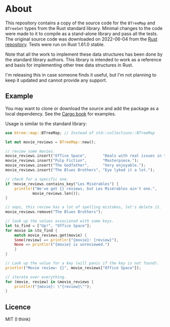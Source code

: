 # About    

This repository contains a copy of the source code for the `BTreeMap` and `BTreeSet` types from the Rust standard library. Minimal changes to the code were made to it to compile as a stand-alone library and pass all the tests. The original source code was downloaded on 2022-06-04 from the [Rust repository](https://github.com/rust-lang/rust/tree/b02146a370e8e07186d4bd2c264699300ca925df/library/alloc/src/collections/btree). Tests were run on Rust 1.61.0 stable. 

Note that all the work to implement these data structures has been done by the standard library authors. This library is intended to work as a reference and basis for implementing other tree data structures in Rust. 

I'm releasing this in case someone finds it useful, but I'm not planning to keep it updated and cannot provide any support.

## Example

You may want to clone or download the source and add the package as a local dependency. See the [Cargo book](https://doc.rust-lang.org/cargo/reference/specifying-dependencies.html) for examples.

Usage is similar to the standard library:

```rust
use btree::map::BTreeMap; // Instead of std::collections::BTreeMap

let mut movie_reviews = BTreeMap::new();

// review some movies.
movie_reviews.insert("Office Space",       "Deals with real issues in the workplace.");
movie_reviews.insert("Pulp Fiction",       "Masterpiece.");
movie_reviews.insert("The Godfather",      "Very enjoyable.");
movie_reviews.insert("The Blues Brothers", "Eye lyked it a lot.");

// check for a specific one.
if !movie_reviews.contains_key("Les Misérables") {
    println!("We've got {} reviews, but Les Misérables ain't one.",
            movie_reviews.len());
}

// oops, this review has a lot of spelling mistakes, let's delete it.
movie_reviews.remove("The Blues Brothers");

// look up the values associated with some keys.
let to_find = ["Up!", "Office Space"];
for movie in &to_find {
    match movie_reviews.get(movie) {
    Some(review) => println!("{movie}: {review}"),
    None => println!("{movie} is unreviewed.")
    }
}

// Look up the value for a key (will panic if the key is not found).
println!("Movie review: {}", movie_reviews["Office Space"]);

// iterate over everything.
for (movie, review) in &movie_reviews {
    println!("{movie}: \"{review}\"");
} 
```
## Licence 

MIT (I think)
